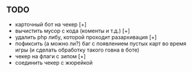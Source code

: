## TODO
- карточный бот на чекер [+]
- вычистить мусор с кода (коменты и т.д.) [+]
- удалить php либу, которой проходит разархивация [+]
- пофиксить (а можно ли?) баг с появлением пустых карт во время игры (и сделать обработку такого говна в боте)
- чекер на флаги с зипом [+]
- соединить чекер с жюрейкой
